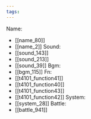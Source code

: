 ```yaml
---
tags:
---
```

Name:
- [[name_80]]
- [[name_2]]
Sound:
- [[sound_143]]
- [[sound_213]]
- [[sound_39]]
Bgm:
- [[bgm_115]]
Fn:
- [[t4101_function41]]
- [[t4101_function40]]
- [[t4101_function43]]
- [[t4101_function42]]
System:
- [[system_28]]
Battle:
- [[battle_941]]

